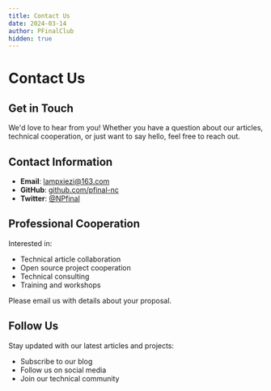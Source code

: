 ```yaml
---
title: Contact Us
date: 2024-03-14
author: PFinalClub
hidden: true
---
```


# Contact Us

## Get in Touch

We'd love to hear from you! Whether you have a question about our articles, technical cooperation, or just want to say hello, feel free to reach out.

## Contact Information

- **Email**: lampxiezi@163.com
- **GitHub**: [github.com/pfinal-nc](https://github.com/pfinal-nc)
- **Twitter**: [@NPfinal](https://x.com/NPfinal)

## Professional Cooperation

Interested in:
- Technical article collaboration
- Open source project cooperation
- Technical consulting
- Training and workshops

Please email us with details about your proposal.

## Follow Us

Stay updated with our latest articles and projects:
- Subscribe to our blog
- Follow us on social media
- Join our technical community